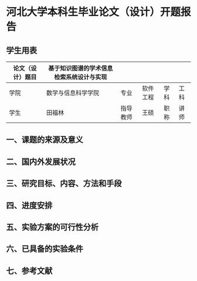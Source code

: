 # 河北大学本科生毕业论文（设计）开题报告

## 学生用表

| 论文（设计）题目 | 基于知识图谱的学术信息检索系统设计与实现 |          |          |      |      |
| ---------------- | ---------------------------------------- | -------- | -------- | ---- | ---- |
| 学院             | 数学与信息科学学院                       | 专业     | 软件工程 | 学科 | 工科 |
| 学生             | 田福林                                   | 指导教师 | 王硕     | 职称 | 讲师 |

## 一、课题的来源及意义

## 二、国内外发展状况

## 三、研究目标、内容、方法和手段

## 四、进度安排

## 五、实验方案的可行性分析

## 六、已具备的实验条件

## 七、参考文献